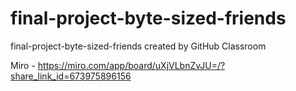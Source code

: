 # final-project-byte-sized-friends
final-project-byte-sized-friends created by GitHub Classroom

Miro - https://miro.com/app/board/uXjVLbnZvJU=/?share_link_id=673975896156